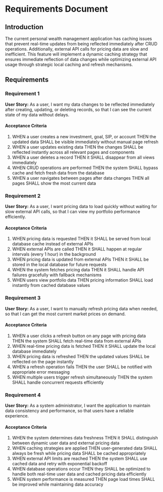 # Requirements Document

## Introduction

The current personal wealth management application has caching issues that prevent real-time updates from being reflected immediately after CRUD operations. Additionally, external API calls for pricing data are slow and inefficient. This feature will implement a dynamic caching strategy that ensures immediate reflection of data changes while optimizing external API usage through strategic local caching and refresh mechanisms.

## Requirements

### Requirement 1

**User Story:** As a user, I want my data changes to be reflected immediately after creating, updating, or deleting records, so that I can see the current state of my data without delays.

#### Acceptance Criteria

1. WHEN a user creates a new investment, goal, SIP, or account THEN the updated data SHALL be visible immediately without manual page refresh
2. WHEN a user updates existing data THEN the changes SHALL be reflected instantly across all relevant pages and components
3. WHEN a user deletes a record THEN it SHALL disappear from all views immediately
4. WHEN CRUD operations are performed THEN the system SHALL bypass cache and fetch fresh data from the database
5. WHEN a user navigates between pages after data changes THEN all pages SHALL show the most current data

### Requirement 2

**User Story:** As a user, I want pricing data to load quickly without waiting for slow external API calls, so that I can view my portfolio performance efficiently.

#### Acceptance Criteria

1. WHEN pricing data is requested THEN it SHALL be served from local database cache instead of external APIs
2. WHEN external APIs are called THEN it SHALL happen at regular intervals (every 1 hour) in the background
3. WHEN pricing data is updated from external APIs THEN it SHALL be stored in the local database for future requests
4. WHEN the system fetches pricing data THEN it SHALL handle API failures gracefully with fallback mechanisms
5. WHEN users view portfolio data THEN pricing information SHALL load instantly from cached database values

### Requirement 3

**User Story:** As a user, I want to manually refresh pricing data when needed, so that I can get the most current market prices on demand.

#### Acceptance Criteria

1. WHEN a user clicks a refresh button on any page with pricing data THEN the system SHALL fetch real-time data from external APIs
2. WHEN real-time pricing data is fetched THEN it SHALL update the local database immediately
3. WHEN pricing data is refreshed THEN the updated values SHALL be reflected on the page instantly
4. WHEN a refresh operation fails THEN the user SHALL be notified with appropriate error messaging
5. WHEN multiple users trigger refresh simultaneously THEN the system SHALL handle concurrent requests efficiently

### Requirement 4

**User Story:** As a system administrator, I want the application to maintain data consistency and performance, so that users have a reliable experience.

#### Acceptance Criteria

1. WHEN the system determines data freshness THEN it SHALL distinguish between dynamic user data and external pricing data
2. WHEN caching strategies are applied THEN user-generated data SHALL always be fresh while pricing data SHALL be cached appropriately
3. WHEN external API limits are reached THEN the system SHALL use cached data and retry with exponential backoff
4. WHEN database operations occur THEN they SHALL be optimized to handle both real-time user data and cached pricing data efficiently
5. WHEN system performance is measured THEN page load times SHALL be improved while maintaining data accuracy